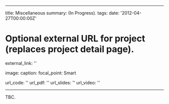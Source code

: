 
---
title: Miscellaneous
summary: (In Progress).
tags:
date: '2012-04-27T00:00:00Z'


    
# Optional external URL for project (replaces project detail page).
external_link: ''

image:
  caption: 
  focal_point: Smart


url_code: ''
url_pdf: ''
url_slides: ''
url_video: ''


---




TBC.
